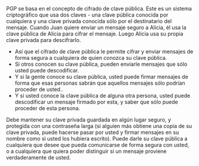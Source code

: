 [Title]: # (Cifrado de clave pública)
[Difficulty]: # (Avanzado)
[Order]: # (0)

PGP se basa en el concepto de cifrado de clave pública. Este es un sistema criptográfico que usa dos claves - una clave pública conocida por cualquiera y una clave privada conocida sólo por el destinatario del mensaje. Cuando Juan quiere enviar un mensaje seguro a Alicia, él usa la clave pública de Alicia para cifrar el mensaje. Luego Alicia usa su propia clave privada para descifrarlo.

*   Así que el cifrado de clave pública le permite cifrar y enviar mensajes de forma segura a cualquiera de quien conozca su clave pública.
*   Si otros conocen su clave pública, pueden enviarle mensajes que sólo usted puede descodificar.
*   Y si la gente conoce su clave pública, usted puede firmar mensajes de forma que esas personas sabrán que aquellos mensajes sólo podrían proceder de usted..
*   Y si usted conoce la clave pública de alguna otra persona, usted puede descodificar un mensaje firmado por esta, y saber que sólo puede proceder de esta persona.

Debe mantener su clave privada guardada en algún lugar seguro, y protegida con una contraseña larga (si alguien más obtiene una copia de su clave privada, puede hacerse pasar por usted y firmar mensajes en su nombre como si usted los hubiera escrito). Puede darle su clave pública a cualquiera que desee que pueda comunicarse de forma segura con usted, o a cualquiera que quiera poder distinguir si un mensaje proviene verdaderamente de usted.